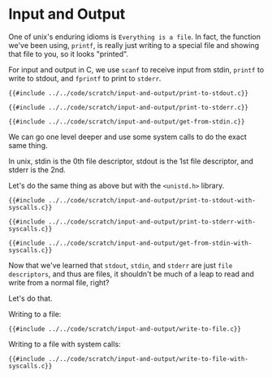 # Input and Output

One of unix's enduring idioms is `Everything is a file`. In fact, the function we've been using, `printf`, is really just writing to a special file and showing that file to you, so it looks "printed".

For input and output in C, we use `scanf` to receive input from stdin, `printf` to write to stdout, and `fprintf` to print to `stderr`.

```c,editable
{{#include ../../code/scratch/input-and-output/print-to-stdout.c}}
```

```c,editable
{{#include ../../code/scratch/input-and-output/print-to-stderr.c}}
```

```c,editable
{{#include ../../code/scratch/input-and-output/get-from-stdin.c}}
```

We can go one level deeper and use some system calls to do the exact same thing.

In unix, stdin is the 0th file descriptor, stdout is the 1st file descriptor, and stderr is the 2nd.

Let's do the same thing as above but with the `<unistd.h>` library.

```c,editable
{{#include ../../code/scratch/input-and-output/print-to-stdout-with-syscalls.c}}
```

```c,editable
{{#include ../../code/scratch/input-and-output/print-to-stderr-with-syscalls.c}}
```

```c,editable
{{#include ../../code/scratch/input-and-output/get-from-stdin-with-syscalls.c}}
```

Now that we've learned that `stdout`, `stdin`, and `stderr` are just `file descriptors`, and thus are files, it shouldn't be much of a leap to read and write from a normal file, right?

Let's do that.

Writing to a file:

```c,editable
{{#include ../../code/scratch/input-and-output/write-to-file.c}}
```

Writing to a file with system calls:

```c,editable
{{#include ../../code/scratch/input-and-output/write-to-file-with-syscalls.c}}
```
